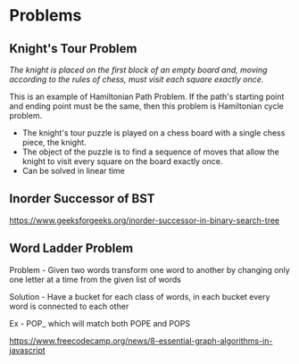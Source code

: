 # Problems

## Knight's Tour Problem

*The knight is placed on the first block of an empty board and, moving according to the rules of chess, must visit each square exactly once.*

This is an example of Hamiltonian Path Problem. If the path's starting point and ending point must be the same, then this problem is Hamiltonian cycle problem.

- The knight's tour puzzle is played on a chess board with a single chess piece, the knight.
- The object of the puzzle is to find a sequence of moves that allow the knight to visit every square on the board exactly once.
- Can be solved in linear time

## Inorder Successor of BST

https://www.geeksforgeeks.org/inorder-successor-in-binary-search-tree

## Word Ladder Problem

Problem - Given two words transform one word to another by changing only one letter at a time from the given list of words

Solution - Have a bucket for each class of words, in each bucket every word is connected to each other

Ex - POP_ which will match both POPE and POPS

https://www.freecodecamp.org/news/8-essential-graph-algorithms-in-javascript
